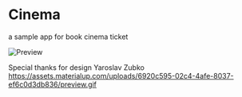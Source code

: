 # Cinema
a sample app for book cinema ticket

![Preview](https://github.com/mohamadk/Cinema/blob/f4278fdb5434d33acd1862a6dfcb337bf0fbbe3d/images/preview.gif) 


Special thanks for design Yaroslav Zubko
https://assets.materialup.com/uploads/6920c595-02c4-4afe-8037-ef6c0d3db836/preview.gif
